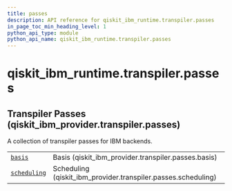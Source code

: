 ```yaml
---
title: passes
description: API reference for qiskit_ibm_runtime.transpiler.passes
in_page_toc_min_heading_level: 1
python_api_type: module
python_api_name: qiskit_ibm_runtime.transpiler.passes
---
```


<span id="module-qiskit_ibm_runtime.transpiler.passes" />

<span id="qiskit-ibm-runtime-transpiler-passes" />

# qiskit\_ibm\_runtime.transpiler.passes

<span id="transpiler-passes-qiskit-ibm-provider-transpiler-passes" />

## Transpiler Passes (qiskit\_ibm\_provider.transpiler.passes)

A collection of transpiler passes for IBM backends.

|                                                                                                                                                                             |                                                                 |
| --------------------------------------------------------------------------------------------------------------------------------------------------------------------------- | --------------------------------------------------------------- |
| [`basis`](qiskit_ibm_provider.transpiler.passes.basis#module-qiskit_ibm_provider.transpiler.passes.basis "qiskit_ibm_provider.transpiler.passes.basis")                     | Basis (qiskit\_ibm\_provider.transpiler.passes.basis)           |
| [`scheduling`](qiskit_ibm_provider.transpiler.passes.scheduling#module-qiskit_ibm_provider.transpiler.passes.scheduling "qiskit_ibm_provider.transpiler.passes.scheduling") | Scheduling (qiskit\_ibm\_provider.transpiler.passes.scheduling) |

